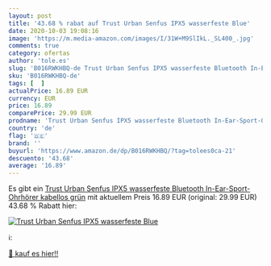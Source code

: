 ```yaml
---
layout: post
title: '43.68 % rabat auf Trust Urban Senfus IPX5 wasserfeste Blue'
date: 2020-10-03 19:08:16
image: 'https://m.media-amazon.com/images/I/31W+M9SlIkL._SL400_.jpg'
comments: true
category: ofertas
author: 'tole.es'
slug: 'B016RWKHBQ-de Trust Urban Senfus IPX5 wasserfeste Bluetooth In-Ear-...'
sku: 'B016RWKHBQ-de'
tags: [  ]
actualPrice: 16.89 EUR
currency: EUR
price: 16.89
comparePrice: 29.99 EUR
prodname: 'Trust Urban Senfus IPX5 wasserfeste Bluetooth In-Ear-Sport-Ohrhörer  kabellos  grün'
country: 'de'
flag: '🇩🇪'
brand: ''
buyurl: 'https://www.amazon.de/dp/B016RWKHBQ/?tag=tolees0ca-21'
descuento: '43.68'
average: '16.89'
---
```


Es gibt ein [Trust Urban Senfus IPX5 wasserfeste Bluetooth In-Ear-Sport-Ohrhörer  kabellos  grün](https://www.amazon.de/dp/B016RWKHBQ/?tag=tolees0ca-21) mit aktuellem Preis 16.89 EUR (original: 29.99 EUR) 43.68 % Rabatt hier:

[![Trust Urban Senfus IPX5 wasserfeste Blue](https://m.media-amazon.com/images/I/31W+M9SlIkL._SL400_.jpg)](https://www.amazon.de/dp/B016RWKHBQ/?tag=tolees0ca-21)

ℹ️:


[🛒 kauf es hier!!](https://www.amazon.de/dp/B016RWKHBQ/?tag=tolees0ca-21)
